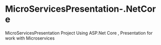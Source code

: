 # MicroServicesPresentation-.NetCore
MicroServicesPresentation Project Using ASP.Net Core , Presentation for work with Microservices
